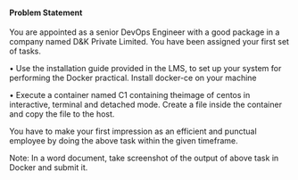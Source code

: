 #### Problem Statement

You are appointed as a senior DevOps Engineer with a good package in a company named D&K Private Limited. You have been assigned your first set of tasks.

• Use the installation guide provided in the LMS, to set up your system for performing the Docker practical. Install docker-ce on your machine

• Execute a container named C1 containing theimage of centos in interactive, terminal and detached mode. Create a file inside the container and copy the file to the host.

You have to make your first impression as an efficient and punctual employee by doing the above task within the given timeframe.


Note: In a word document, take screenshot of the output of above task in Docker and submit it. 
